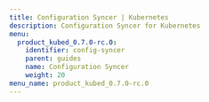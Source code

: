 ```yaml
---
title: Configuration Syncer | Kubernetes
description: Configuration Syncer for Kubernetes
menu:
  product_kubed_0.7.0-rc.0:
    identifier: config-syncer
    parent: guides
    name: Configuration Syncer
    weight: 20
menu_name: product_kubed_0.7.0-rc.0
---
```


